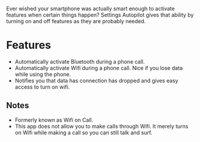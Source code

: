 Ever wished your smartphone was actually smart enough to activate features when certain things happen? Settings Autopilot gives that ability by turning on and off features as they are probably needed.

# Features #
  * Automatically activate Bluetooth during a phone call.
  * Automatically activate Wifi during a phone call. Nice if you lose data while using the phone.
  * Notifies you that data has connection has dropped and gives easy access to turn on wifi.

## Notes ##
  * Formerly known as Wifi on Call.
  * This app does not allow you to make calls through Wifi. It merely turns on Wifi while making a call so you can still talk and surf.